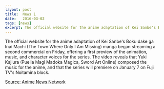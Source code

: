```yaml
---
layout: post
title:  News 1
date:   2016-03-02
tags: [news]
excerpt: The official website for the anime adaptation of Kei Sanbe's Boku dake ga Inai Machi...
---
```

The official website for the anime adaptation of Kei Sanbe's Boku dake ga Inai Machi (The Town Where Only I Am Missing) manga began streaming a second commercial on Friday, offering a first preview of the animation, music, and character voices for the series. The video reveals that Yuki Kajiura (Puella Magi Madoka Magica, Sword Art Online) composed the music for the anime, and that the series will premiere on January 7 on Fuji TV's Noitamina block.

[Source: Anime News Network](https://www.animenewsnetwork.com/news/2015-11-26/yuki-kajiura-composes-music-for-boku-dake-ga-inai-machi-tv-anime/.95832)
